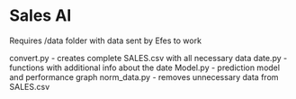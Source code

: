 # Sales AI

Requires /data folder with data sent by Efes to work

convert.py - creates complete SALES.csv with all necessary data
date.py - functions with additional info about the date
Model.py - prediction model and performance graph
norm_data.py - removes unnecessary data from SALES.csv